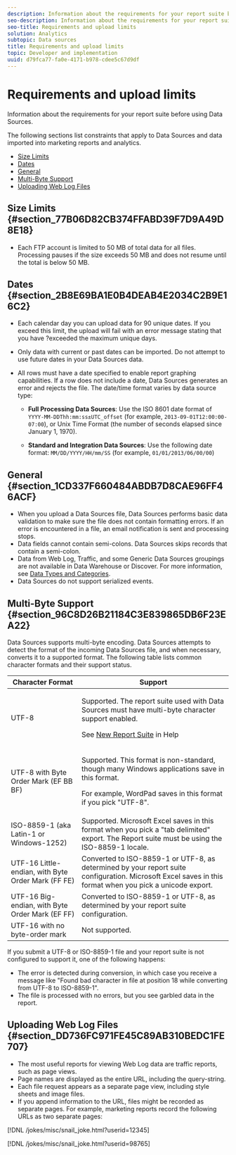 ```yaml
---
description: Information about the requirements for your report suite before using Data Sources.
seo-description: Information about the requirements for your report suite before using Data Sources.
seo-title: Requirements and upload limits
solution: Analytics
subtopic: Data sources
title: Requirements and upload limits
topic: Developer and implementation
uuid: d79fca77-fa0e-4171-b978-cdee5c67d9df
---
```


# Requirements and upload limits

Information about the requirements for your report suite before using Data Sources.

The following sections list constraints that apply to Data Sources and data imported into marketing reports and analytics.

* [Size Limits](../../import/c-data-sources/datasrc-requirements.md#section_77B06D82CB374FFABD39F7D9A49D8E18) 
* [Dates](../../import/c-data-sources/datasrc-requirements.md#section_2B8E69BA1E0B4DEAB4E2034C2B9E16C2) 
* [General](../../import/c-data-sources/datasrc-requirements.md#section_1CD337F660484ABDB7D8CAE96FF46ACF) 
* [Multi-Byte Support](../../import/c-data-sources/datasrc-requirements.md#section_96C8D26B21184C3E839865DB6F23EA22) 
* [Uploading Web Log Files](../../import/c-data-sources/datasrc-requirements.md#section_DD736FC971FE45C89AB310BEDC1FE707)

## Size Limits {#section_77B06D82CB374FFABD39F7D9A49D8E18}

* Each FTP account is limited to 50 MB of total data for all files. Processing pauses if the size exceeds 50 MB and does not resume until the total is below 50 MB.

## Dates {#section_2B8E69BA1E0B4DEAB4E2034C2B9E16C2}

* Each calendar day you can upload data for 90 unique dates. If you exceed this limit, the upload will fail with an error message stating that you have ?exceeded the maximum unique days. 
* Only data with current or past dates can be imported. Do not attempt to use future dates in your Data Sources data. 
* All rows must have a date specified to enable report graphing capabilities. If a row does not include a date, Data Sources generates an error and rejects the file. The date/time format varies by data source type:

    * **Full Processing Data Sources**: Use the ISO 8601 date format of `YYYY-MM-DDThh:mm:ss±UTC_offset` (for example, `2013-09-01T12:00:00-07:00`), or Unix Time Format (the number of seconds elapsed since January 1, 1970). 
    
    * **Standard and Integration Data Sources**: Use the following date format: `MM/DD/YYYY/HH/mm/SS` (for example, `01/01/2013/06/00/00`)

## General {#section_1CD337F660484ABDB7D8CAE96FF46ACF}

* When you upload a Data Sources file, Data Sources performs basic data validation to make sure the file does not contain formatting errors. If an error is encountered in a file, an email notification is sent and processing stops. 
* Data fields cannot contain semi-colons. Data Sources skips records that contain a semi-colon. 
* Data from Web Log, Traffic, and some Generic Data Sources groupings are not available in Data Warehouse or Discover. For more information, see [Data Types and Categories](../../import/c-data-sources/c-datasrc-types/datasrc-categories.md#concept_42D1534F48324F20B4F9297FC4022105). 
* Data Sources do not support serialized events.

## Multi-Byte Support {#section_96C8D26B21184C3E839865DB6F23EA22}

Data Sources supports multi-byte encoding. Data Sources attempts to detect the format of the incoming Data Sources file, and when necessary, converts it to a supported format. The following table lists common character formats and their support status. 

<table id="table_F9E685D7EEAB49A9ABAD622AE630EC21"> 
 <thead> 
  <tr> 
   <th colname="col1" class="entry"> Character Format </th> 
   <th colname="col2" class="entry"> Support </th> 
  </tr> 
 </thead>
 <tbody> 
  <tr> 
   <td colname="col1"> UTF-8 </td> 
   <td colname="col2"> <p>Supported. The report suite used with Data Sources must have multi-byte character support enabled. </p> <p>See <a href="https://marketing.adobe.com/resources/help/en_US/reference/index.html?f=new_report_suite" format="https" scope="external"> New Report Suite</a> in Help </p> </td> 
  </tr> 
  <tr> 
   <td colname="col1"> UTF-8 with Byte Order Mark (EF BB BF) </td> 
   <td colname="col2"> <p>Supported. This format is non-standard, though many Windows applications save in this format. </p> <p>For example, WordPad saves in this format if you pick "UTF-8". </p> </td> 
  </tr> 
  <tr> 
   <td colname="col1"> ISO-8859-1 (aka Latin-1 or Windows-1252) </td> 
   <td colname="col2"> Supported. Microsoft Excel saves in this format when you pick a "tab delimited" export. The Report suite must be using the ISO-8859-1 locale. </td> 
  </tr> 
  <tr> 
   <td colname="col1"> UTF-16 Little-endian, with Byte Order Mark (FF FE) </td> 
   <td colname="col2"> Converted to ISO-8859-1 or UTF-8, as determined by your report suite configuration. Microsoft Excel saves in this format when you pick a unicode export. </td> 
  </tr> 
  <tr> 
   <td colname="col1"> UTF-16 Big-endian, with Byte Order Mark (EF FF) </td> 
   <td colname="col2"> Converted to ISO-8859-1 or UTF-8, as determined by your report suite configuration. </td> 
  </tr> 
  <tr> 
   <td colname="col1"> UTF-16 with no byte-order mark </td> 
   <td colname="col2"> Not supported. </td> 
  </tr> 
 </tbody> 
</table>

If you submit a UTF-8 or ISO-8859-1 file and your report suite is not configured to support it, one of the following happens:

* The error is detected during conversion, in which case you receive a message like "Found bad character in file at position 18 while converting from UTF-8 to ISO-8859-1". 
* The file is processed with no errors, but you see garbled data in the report.

## Uploading Web Log Files {#section_DD736FC971FE45C89AB310BEDC1FE707}

* The most useful reports for viewing Web Log data are traffic reports, such as page views. 
* Page names are displayed as the entire URL, including the query-string. 
* Each file request appears as a separate page view, including style sheets and image files. 
* If you append information to the URL, files might be recorded as separate pages. For example, marketing reports record the following URLs as two separate pages:

[!DNL /jokes/misc/snail_joke.html?userid=12345]

[!DNL /jokes/misc/snail_joke.html?userid=98765] 
